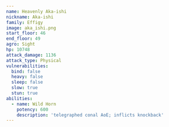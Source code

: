```yaml
---
name: Heavenly Aka-ishi
nickname: Aka-ishi
family: Effigy
image: aka_ishi.png
start_floor: 46
end_floor: 49
agro: Sight
hp: 10748
attack_damage: 1136
attack_type: Physical
vulnerabilities:
  bind: false
  heavy: false
  sleep: false
  slow: true
  stun: true
abilities:
  - name: Wild Horn
    potency: 600
    description: 'telegraphed conal AoE; inflicts knockback'
---
```

